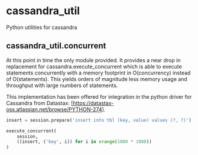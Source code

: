 # cassandra_util

Python utilities for cassandra

## cassandra_util.concurrent

At this point in time the only module provided. It provides a near drop in replacement for cassandra.execute_concurrent which is able to execute statements concurrently with a memory footprint in O(concurrency) instead of O(statements). This yields orders of magnitude less memory usage and throughput with large numbers of statements.

This implementation has been offered for integration in the python driver for Cassandra from Datastax: [https://datastax-oss.atlassian.net/browse/PYTHON-274].

```python
insert = session.prepare('insert into tbl (key, value) values (?, ?)')

execute_concurrent(
    session,
    ((insert, ('key', i)) for i in xrange(1000 * 1000))
)
```
